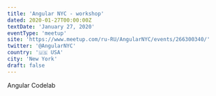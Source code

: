 ```yaml
---
title: 'Angular NYC - workshop'
dated: 2020-01-27T00:00:00Z
textDate: 'January 27, 2020'
eventType: 'meetup'
site: 'https://www.meetup.com/ru-RU/AngularNYC/events/266300340/'
twitter: '@AngularNYC'
country: '🇺🇸 USA'
city: 'New York'
draft: false
---
```


Angular Codelab